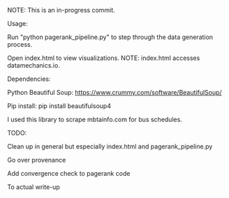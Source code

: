 NOTE: This is an in-progress commit.

Usage:

Run "python pagerank_pipeline.py" to step through the data generation process.

Open index.html to view visualizations. NOTE: index.html accesses datamechanics.io.

Dependencies:

Python Beautiful Soup: https://www.crummy.com/software/BeautifulSoup/

Pip install: pip install beautifulsoup4

I used this library to scrape mbtainfo.com for bus schedules.

TODO:

Clean up in general but especially index.html and pagerank_pipeline.py

Go over provenance

Add convergence check to pagerank code

To actual write-up
